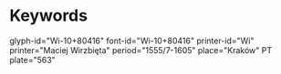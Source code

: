 # Keywords
glyph-id="Wi-10+80416"
font-id="Wi-10+80416"
printer-id="Wi"
printer="Maciej Wirzbięta"
period="1555/7-1605"
place="Kraków"
PT plate="563"
